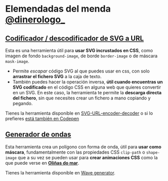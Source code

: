 # Elemendadas del menda <a href="https://twitter.com/dinerologo_" target="_blank">@dinerologo_</a>
## <a href="https://sanbec.github.io/SVG-URL-encoder-decoder/" target="_blank">Codificador / descodificador de SVG a URL</a>

Esta es una herramienta útil para **usar SVG incrustados en CSS**, como imagen de fondo `background-image`, de borde `border-image` o de máscara `mask-image`.

* Permite *escapar* código SVG al que puedes usar en css, con solo **arrastrar el fichero SVG** a la caja de texto. 
* También puedes hacer la operación inversa, **útil cuando encuentras un SVG codificado** en el código CSS en alguna web que quieres convertir en un SVG. En este caso, la herramienta te permite la **descarga directa del fichero**, sin que necesites crear un fichero a mano copiando y pegando.

Tienes la herramienta disponible en <a href="https://sanbec.github.io/SVG-URL-encoder-decoder/" target="_blank">SVG-URL-encoder-decoder</a> o si lo prefieres <a href="https://codepen.io/sanbec/pen/yLpZgJw" target="_blank">está también en Codepen</a>

## [Generador de ondas](https://sanbec.github.io/wave-generator/)

Esta herramienta crea un polígono con forma de onda, útil para **usar como máscara**, fundamentalmente con las propiedades CSS `clip-path` o `shape-image` que a su vez se pueden usar para **crear animaciones CSS** como la que puede verse en **[Oliñas do mar](https://codepen.io/sanbec/pen/NWXoPxK)**.

Tienes la herramienta disponible en [Wave generator](https://sanbec.github.io/wave-generator/).
